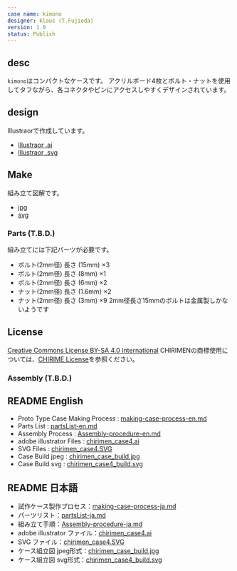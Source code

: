 ```yaml
---
case name: kimono
designer: klaus (T.Fujieda)
version: 1.0
status: Publish
---
```


## desc

`kimono`はコンパクトなケースです。
アクリルボード4枚とボルト・ナットを使用してタフながら、各コネクタやピンにアクセスしやすくデザインされています。

## design

Illustraorで作成しています。

- [Illustraor .ai](./chirimen_case4.ai)
- [Illustraor .svg](./chirimen_case4.svg)

## Make

組み立て図解です。

- [jpg](./chirimen_case_build.jpg)
- [svg](./chirimen_case_build.svg)



### Parts (T.B.D.)

組み立てには下記パーツが必要です。

- ボルト(2mm径) 長さ (15mm) ×3
- ボルト(2mm径) 長さ (8mm) ×1
- ボルト(2mm径) 長さ (6mm) ×2
- ナット(2mm径) 長さ (1.6mm) ×2
- ナット(2mm径) 長さ (3mm) ×9
2mm径長さ15mmのボルトは金属製しかないようです

## License

[Creative Commons License BY-SA 4.0 International](https://creativecommons.org/licenses/by-sa/4.0/deed.ja)
CHIRIMENの商標使用については、[CHIRIME License](https://chirimen.org/license/)を参照ください。

### Assembly (T.B.D.)


## README English
* Proto Type Case Making Process : [making-case-process-en.md](making-case-process-en.md)
* Parts List : [partsList-en.md](partsList-en.md)
* Assembly Process : [Assembly-procedure-en.md](Assembly-procedure-en.md)
* adobe illustrator Files : [chirimen_case4.ai](chirimen_case4.ai)
* SVG Files : [chirimen_case4.SVG](chirimen_case4.SVG)
* Case Build jpeg : [chirimen_case_build.jpg](chirimen_case_build.jpg)
* Case Build svg : [chirimen_case4_build.svg](chirimen_case4_build.svg)

## README 日本語
* 試作ケース製作プロセス：[making-case-process-ja.md](making-case-process-ja.md)
* パーツリスト：[partsList-ja.md](partsList-ja.md)
* 組み立て手順：[Assembly-procedure-ja.md](Assembly-procedure-ja.md)
* adobe illustrator ファイル：[chirimen_case4.ai](chirimen_case4.ai)
* SVG ファイル：[chirimen_case4.SVG](chirimen_case4.SVG)
* ケース組立図 jpeg形式：[chirimen_case_build.jpg](chirimen_case_build.jpg)
* ケース組立図 svg形式：[chirimen_case4_build.svg](chirimen_case4_build.svg)
